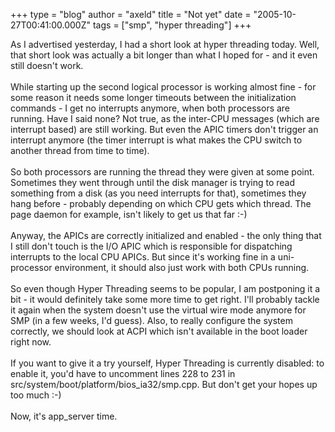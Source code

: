 +++
type = "blog"
author = "axeld"
title = "Not yet"
date = "2005-10-27T00:41:00.000Z"
tags = ["smp", "hyper threading"]
+++

As I advertised yesterday, I had a short look at hyper threading today. Well, that short look was actually a bit longer than what I hoped for - and it even still doesn't work.<br /><br />While starting up the second logical processor is working almost fine - for some reason it needs some longer timeouts between the initialization commands - I get no interrupts anymore, when both processors are running. Have I said none? Not true, as the inter-CPU messages (which are interrupt based) are still working. But even the APIC timers don't trigger an interrupt anymore (the timer interrupt is what makes the CPU switch to another thread from time to time).<br /><br />So both processors are running the thread they were given at some point. Sometimes they went through until the disk manager is trying to read something from a disk (as you need interrupts for that), sometimes they hang before - probably depending on which CPU gets which thread. The page daemon for example, isn't likely to get us that far :-)<br /><br />Anyway, the APICs are correctly initialized and enabled - the only thing that I still don't touch is the I/O APIC which is responsible for dispatching interrupts to the local CPU APICs. But since it's working fine in a uni-processor environment, it should also just work with both CPUs running.<br /><br />So even though Hyper Threading seems to be popular, I am postponing it a bit - it would definitely take some more time to get right. I'll probably tackle it again when the system doesn't use the virtual wire mode anymore for SMP (in a few weeks, I'd guess). Also, to really configure the system correctly, we should look at ACPI which isn't available in the boot loader right now.<br /><br />If you want to give it a try yourself, Hyper Threading is currently disabled: to enable it, you'd have to uncomment lines 228 to 231 in src/system/boot/platform/bios_ia32/smp.cpp. But don't get your hopes up too much :-)<br /><br />Now, it's app_server time.
